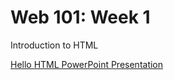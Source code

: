 # Web 101: Week 1
Introduction to HTML

<a href="Week01/HelloHtml.pptx" target="_blank">Hello HTML PowerPoint Presentation</a>